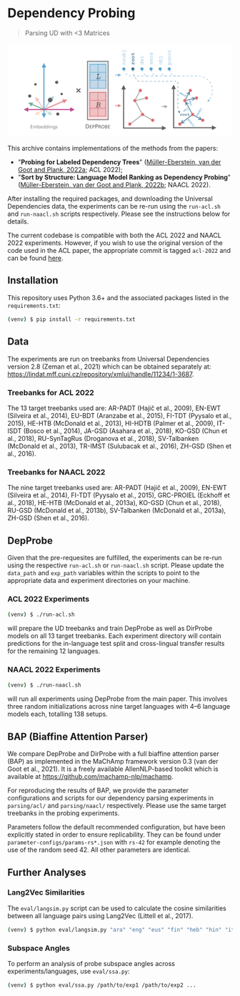 # Dependency Probing

> Parsing UD with <3 Matrices

![Embeddings are multiplied with matrix B and L to transform them into a tree structural subspace and label subspace. Node with highest root probability sets directionality of all edges by pointing them away. Edges are labeled according to child embedding label from L.](header.png)

This archive contains implementations of the methods from the papers:

* "**Probing for Labeled Dependency Trees**" ([Müller-Eberstein, van der Goot and Plank, 2022a](https://personads.me/x/acl-2022-paper); ACL 2022);
* "**Sort by Structure: Language Model Ranking as Dependency Probing**" ([Müller-Eberstein, van der Goot and Plank, 2022b](https://personads.me/x/naacl-2022-paper); NAACL 2022).

After installing the required packages, and downloading the Universal Dependencies data, the experiments can be re-run using the `run-acl.sh` and `run-naacl.sh` scripts respectively. Please see the instructions below for details.

The current codebase is compatible with both the ACL 2022 and NAACL 2022 experiments. However, if you wish to use the original version of the code used in the ACL paper, the appropriate commit is tagged `acl-2022` and can be found [here](https://github.com/personads/depprobe/releases/tag/acl-2022).

## Installation

This repository uses Python 3.6+ and the associated packages listed in the `requirements.txt`:

```bash
(venv) $ pip install -r requirements.txt
```

## Data

The experiments are run on treebanks from Universal Dependencies version 2.8 (Zeman et al., 2021) which can be obtained separately at: https://lindat.mff.cuni.cz/repository/xmlui/handle/11234/1-3687.

### Treebanks for ACL 2022

The 13 target treebanks used are: AR-PADT (Hajič et al., 2009), EN-EWT (Silveira et al., 2014), EU-BDT (Aranzabe et al., 2015), FI-TDT (Pyysalo et al., 2015), HE-HTB (McDonald et al., 2013), HI-HDTB (Palmer et al., 2009), IT-ISDT (Bosco et al., 2014), JA-GSD (Asahara et al., 2018), KO-GSD (Chun et al., 2018), RU-SynTagRus (Droganova et al., 2018), SV-Talbanken (McDonald et al., 2013), TR-IMST (Sulubacak et al., 2016), ZH-GSD (Shen et al., 2016).

### Treebanks for NAACL 2022

The nine target treebanks used are: AR-PADT (Hajič et al., 2009), EN-EWT (Silveira et al., 2014), FI-TDT (Pyysalo et al., 2015), GRC-PROIEL (Eckhoff et  al.,  2018),  HE-HTB  (McDonald et al., 2013a), KO-GSD (Chun et al., 2018), RU-GSD (McDonald et al., 2013b), SV-Talbanken (McDonald et al., 2013a), ZH-GSD (Shen et al., 2016).

## DepProbe

Given that the pre-requesites are fulfilled, the experiments can be re-run using the respective `run-acl.sh` or `run-naacl.sh` script. Please update the `data_path` and `exp_path` variables within the scripts to point to the appropriate data and experiment directories on your machine.

### ACL 2022 Experiments

```bash
(venv) $ ./run-acl.sh
```

will prepare the UD treebanks and train DepProbe as well as DirProbe models on all 13 target treebanks. Each experiment directory will contain predictions for the in-language test split and cross-lingual transfer results for the remaining 12 languages.

### NAACL 2022 Experiments

```bash
(venv) $ ./run-naacl.sh
```

will run all experiments using DepProbe from the main paper. This involves three random initializations across nine target languages with 4–6 language models each, totalling 138 setups.

## BAP (Biaffine Attention Parser)

We compare DepProbe and DirProbe with a full biaffine attention parser (BAP) as implemented in the MaChAmp framework version 0.3 (van der Goot et al., 2021). It is a freely available AllenNLP-based toolkit which is available at https://github.com/machamp-nlp/machamp.

For reproducing the results of BAP, we provide the parameter configurations and scripts for our dependency parsing experiments in `parsing/acl/` and `parsing/naacl/` respectively. Please use the same target treebanks in the probing experiments.

Parameters follow the default recommended configuration, but have been explicitly stated in order to ensure replicability. They can be found under `parameter-configs/params-rs*.json` with `rs-42` for example denoting the use of the random seed 42. All other parameters are identical.

## Further Analyses

### Lang2Vec Similarities

The `eval/langsim.py` script can be used to calculate the cosine similarities between all language pairs using Lang2Vec (Littell et al., 2017).

```bash
(venv) $ python eval/langsim.py "ara" "eng" "eus" "fin" "heb" "hin" "ita" "jpn" "kor" "rus" "swe" "tur" "zho"
```

### Subspace Angles

To perform an analysis of probe subspace angles across experiments/languages, use `eval/ssa.py`:

```bash
(venv) $ python eval/ssa.py /path/to/exp1 /path/to/exp2 ...
```


